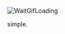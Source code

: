 ![WaitGifLoading](https://github.com/shlifedev/Simple-SlotMachine-Unity/blob/master/changeUSS.gif)

simple.
